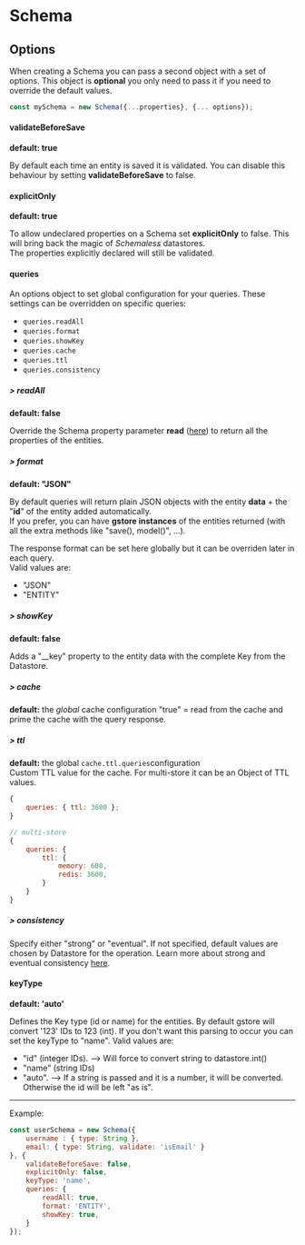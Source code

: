 # Schema

## Options

When creating a Schema you can pass a second object with a set of options. This object is **optional** you only need to pass it if you need to override the default values.

```js
const mySchema = new Schema({...properties}, {... options});
```

#### validateBeforeSave

**default: true**

By default each time an entity is saved it is validated. You can disable this behaviour by setting **validateBeforeSave** to false.

#### explicitOnly

**default: true**

To allow undeclared properties on a Schema set **explicitOnly** to false. This will bring back the magic of _Schemaless_ datastores.  
The properties explicitly declared will still be validated.

#### queries

An options object to set global configuration for your queries. These settings can be overridden on specific queries:

- `queries.readAll`
- `queries.format`
- `queries.showKey`
- `queries.cache`
- `queries.ttl`
- `queries.consistency`

##### > readAll

**default: false**

Override the Schema property parameter **read** \([here](../schema/other-paremeters.md#read)\) to return all the properties of the entities.

##### > format

**default: "JSON"**

By default queries will return plain JSON objects with the entity **data** + the "**id**" of the entity added automatically.  
If you prefer, you can have **gstore instances** of the entities returned \(with all the extra methods like "save\(\), model\(\)", ...\).

The response format can be set here globally but it can be overriden later in each query.  
Valid values are:

* "JSON"
* "ENTITY"

##### > showKey

**default: false**

Adds a "__key" property to the entity data with the complete Key from the Datastore.

##### > cache

**default:** the _global_ cache configuration
"true" = read from the cache and prime the cache with the query response.

##### > ttl
**default:** the global `cache.ttl.queries`configuration  
Custom TTL value for the cache. For multi-store it can be an Object of TTL values.

```js
{
    queries: { ttl: 3600 };
}

// multi-store
{
    queries: {
        ttl: {
            memory: 600,
            redis: 3600,
        }
    }
} 
```

##### > consistency

Specify either "strong" or "eventual". If not specified, default values are chosen by Datastore for the operation. Learn more about strong and eventual consistency [here](https://cloud.google.com/datastore/docs/articles/balancing-strong-and-eventual-consistency-with-google-cloud-datastore).


#### keyType

**default: 'auto'**

Defines the Key type (id or name) for the entities. By default gstore will convert '123' IDs to 123 (int). If you don't want this parsing to occur you can set the keyType to "name".
Valid values are:

* "id" (integer IDs). --> Will force to convert string to datastore.int()
* "name" (string IDs)
* "auto". --> If a string is passed and it is a number, it will be converted. Otherwise the id will be left "as is".

----

Example:

```js
const userSchema = new Schema({
    username : { type: String },
    email: { type: String, validate: 'isEmail' }
}, {
    validateBeforeSave: false,
    explicitOnly: false,
    keyType: 'name',
    queries: {
        readAll: true,
        format: 'ENTITY',
        showKey: true,
    }
});
```



